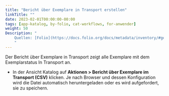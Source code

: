 ```yaml
---
title: "Bericht über Exemplare in Transport erstellen"
linkTitle: ""
date: 2023-02-01T00:00:00-00:00
tags: [app-katalog, by-folio, cat-workflows, for-anwender]
weight: 50
Description: "
    Quellen: [Folio](https://docs.folio.org/docs/metadata/inventory/#generating-an-in-transit-items-report) & [GBV](https://info.gbv.de/pages/viewpage.action?pageId=852492481)
    "
---
```


Der Bericht über Exemplare in Transport zeigt alle Exemplare mit dem Exemplarstatus In Transport an.

* In der Ansicht Katalog auf **Aktionen > Bericht über Exemplare im Transport (CSV)** klicken. Je nach Browser und dessen Konfiguration wird die Datei automatisch heruntergeladen oder es wird aufgefordert, sie zu speichern.
